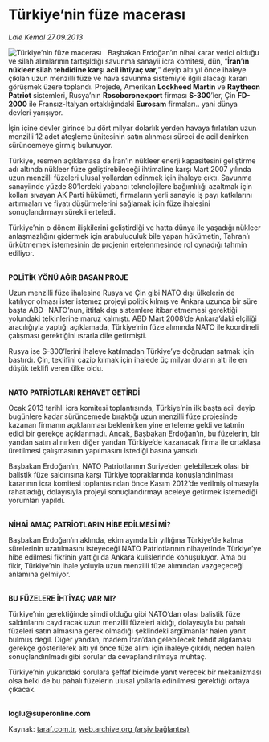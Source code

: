 # Türkiye’nin füze macerası 

*Lale Kemal 27.09.2013*

<div class="yazi"><img align="left" alt="Türkiye’nin füze macerası " border="0" src="http://www.taraf.com.tr/fotoraflar/makaleler/turkiye-nin-fuze-macerasi_7871_orijinal.jpg" style="border-right-width:10px; border-color:#FFFFFF"/><p>Başbakan Erdoğan’ın nihai karar verici olduğu ve silah alımlarının tartışıldığı savunma sanayii icra komitesi, dün, “<b>İran’ın nükleer silah tehdidine karşı acil ihtiyaç var,</b>” deyip altı yıl önce ihaleye çıkılan uzun menzilli füze ve hava savunma sistemiyle ilgili alacağı kararı görüşmek üzere toplandı. Projede, Amerikan <b>Lockheed Martin</b> ve <b>Raytheon Patriot</b> sistemleri, Rusya’nın <b>Rosoboronexport</b> firması <b>S-300</b>’ler, Çin <b>FD-2000</b> ile Fransız-İtalyan ortaklığındaki <b>Eurosam</b> firmaları.. yani dünya devleri yarışıyor. </p>
<p>İşin içine devler girince bu dört milyar dolarlık yerden havaya fırlatılan uzun menzilli 12 adet ateşleme ünitesinin satın alınması süreci de acil denirken sürüncemeye girmiş bulunuyor.</p>
<p>Türkiye, resmen açıklamasa da İran’ın nükleer enerji kapasitesini geliştirme adı altında nükleer füze geliştirebileceği ihtimaline karşı Mart 2007 yılında uzun menzilli füzeleri ulusal yollardan edinmek için ihaleye çıktı. Savunma sanayiinde yüzde 80’lerdeki yabancı teknolojilere bağımlılığı azaltmak için kolları sıvayan AK Parti hükümeti, firmaların yerli sanayie iş payı katkılarını artırmaları ve fiyatı düşürmelerini sağlamak için füze ihalesini sonuçlandırmayı sürekli erteledi. </p>
<p>Türkiye’nin o dönem ilişkilerini geliştirdiği ve hatta dünya ile yaşadığı nükleer anlaşmazlığını gidermek için arabuluculuk bile yapan hükümetin, Tahran’ı ürkütmemek istemesinin de projenin ertelenmesinde rol oynadığı tahmin ediliyor. </p>
<p><b><br/>POLİTİK YÖNÜ AĞIR BASAN PROJE</b></p>
<p>Uzun menzilli füze ihalesine Rusya ve Çin gibi NATO dışı ülkelerin de katılıyor olması ister istemez projeyi politik kılmış ve Ankara uzunca bir süre başta ABD- NATO’nun, ittifak dışı sistemlere itibar etmemesi gerektiği yolundaki telkinlerine maruz kalmıştı. ABD Mart 2008’de Ankara’daki elçiliği aracılığıyla yaptığı açıklamada, Türkiye’nin füze alımında NATO ile koordineli çalışması gerektiğini ısrarla dile getirmişti. </p>
<p>Rusya ise S-300’lerini ihaleye katılmadan Türkiye’ye doğrudan satmak için bastırdı. Çin, teklifini cazip kılmak için ihalede üç milyar doların altı ile en düşük teklifi veren ülke oldu. </p>
<p><b><br/>NATO PATRİOTLARI REHAVET GETİRDİ</b></p>
<p>Ocak 2013 tarihli icra komitesi toplantısında, Türkiye’nin ilk başta acil deyip bugünlere kadar sürüncemede bıraktığı uzun menzilli füze projesinde kazanan firmanın açıklanması beklenirken yine erteleme geldi ve tatmin edici bir gerekçe açıklanmadı. Ancak, Başbakan Erdoğan’ın, bu füzelerin, bir yandan satın alınırken diğer yandan Türkiye’de kazanacak firma ile ortaklaşa üretilmesi çalışmasının yapılmasını istediği basına yansıdı. </p>
<p>Başbakan Erdoğan’ın, NATO Patriotlarının Suriye’den gelebilecek olası bir balistik füze saldırısına karşı Türkiye topraklarında konuşlandırılması kararının icra komitesi toplantısından önce Kasım 2012’de verilmiş olmasıyla rahatladığı, dolayısıyla projeyi sonuçlandırmayı aceleye getirmek istemediği yorumları yapıldı. </p>
<p><b><br/>NİHAİ AMAÇ PATRİOTLARIN HİBE EDİLMESİ Mİ?</b></p>
<p>Başbakan Erdoğan’ın aklında, ekim ayında bir yıllığına Türkiye’de kalma sürelerinin uzatılmasını isteyeceği NATO Patriotlarının nihayetinde Türkiye’ye hibe edilmesi fikrinin yattığı da Ankara kulislerinde konuşuluyor. Ama bu fikir, Türkiye’nin ihale yoluyla uzun menzilli füze alımından vazgeçeceği anlamına gelmiyor. </p>
<p><b><br/>BU FÜZELERE İHTİYAÇ VAR MI?</b></p>
<p>Türkiye’nin gerektiğinde şimdi olduğu gibi NATO’dan olası balistik füze saldırılarını caydıracak uzun menzilli füzeleri aldığı, dolayısıyla bu pahalı füzeleri satın almasına gerek olmadığı şeklindeki argümanlar halen yanıt bulmuş değil. Diğer yandan, madem İran’dan gelebilecek tehdit algılaması gerekçe gösterilerek altı yıl önce füze alımı için ihaleye çıkıldı, neden halen sonuçlandırılmadı gibi sorular da cevaplandırılmaya muhtaç.</p>
<p>Türkiye’nin yukarıdaki sorulara şeffaf biçimde yanıt verecek bir mekanizması olsa belki de bu pahalı füzelerin ulusal yollarla edinilmesi gerektiği ortaya çıkacak.</p><b>
<p><br/>loglu@superonline.com</p>
</b>
</div>

Kaynak: [taraf.com.tr](http://www.taraf.com.tr:80/lale-kemal/makale-turkiye-nin-fuze-macerasi.htm), [web.archive.org (arşiv bağlantısı)](http://web.archive.org/web/20130930050339/http://www.taraf.com.tr:80/lale-kemal/makale-turkiye-nin-fuze-macerasi.htm)
